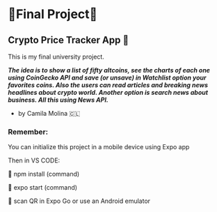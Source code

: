 # :small_orange_diamond:**Final Project**:small_orange_diamond:
## Crypto Price Tracker App :iphone:
This is my final university project. 

 ***The idea is to show a list of fifty altcoins, see the charts of each one using CoinGecko API and save (or unsave) in Watchlist option your favorites coins. Also the users can read articles and breaking news headlines about crypto world. Another option is search news about business. All this using News API.***
- by Camila Molina :chile:

### Remember:
You can initialize this project in a mobile device using Expo app 

Then in VS CODE: 
 
 :small_red_triangle: npm install (command)
 
 :small_red_triangle: expo start (command)
 
 :small_red_triangle: scan QR in Expo Go or use an Android emulator
